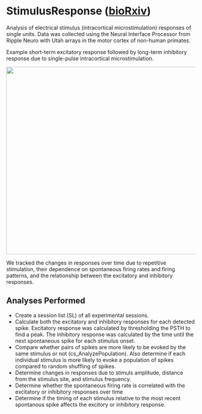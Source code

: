 # StimulusResponse ([bioRxiv](https://www.biorxiv.org/content/10.1101/2022.03.30.486457v2))

Analysis of electrical stimulus (intracortical microstimulation) responses of single units. Data was collected using the Neural Interface Processor from Ripple Neuro with Utah arrays in the motor cortex of non-human primates. 

Example short-term excitatory response followed by long-term inhibitory response due to single-pulse intracortical microstimulation. 

<p align="center">
  <img width="700" height="500" src="https://github.com/richyyun/StimulusResponse/blob/main/InhibitionExample-01.png">
</p>

We tracked the changes in responses over time due to repetitive stimulation, their dependence on spontaneous firing rates and firing patterns, and the relationship between the excitatory and inhibitory responses.

## Analyses Performed
- Create a session list (SL) of all experimental sessions.
- Calculate both the excitatory and inhibitory responses for each detected spike. Excitatory response was calculated by thresholding the PSTH to find a peak. The inhibitory response was calculated by the time until the next spontaneous spike for each stimulus onset. 
- Compare whether pairs of spikes are more likely to be evoked by the same stimulus or not (cs_AnalyzePopulation). Also determine if each individual stimulus is more likely to evoke a population of spikes compared to random shuffling of spikes. 
- Determine changes in responses due to stimuls amplitude, distance from the stimulus site, and stimulus frequency.
- Determine whether the spontaneous firing rate is correlated with the excitatory or inhibitory responses over time
- Determine if the timing of each stimulus relative to the most recent spontanous spike affects the excitory or inhibitory response. 
